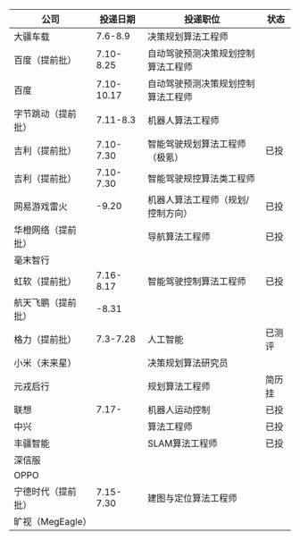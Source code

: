 | 公司               | 投递日期   | 投递职位                           | 状态   |
| ------------------ | ---------- | ---------------------------------- | ------ |
| 大疆车载           | 7.6-8.9    | 决策规划算法工程师                 |        |
| 百度（提前批）     | 7.10-8.25  | 自动驾驶预测决策规划控制算法工程师 |        |
| 百度               | 7.10-10.17 | 自动驾驶预测决策规划控制算法工程师 |        |
| 字节跳动（提前批） | 7.11-8.3   | 机器人算法工程师                   |        |
| 吉利（提前批）     | 7.10-7.30  | 智能驾驶规划算法工程师（极氪）     | 已投   |
| 吉利（提前批）     | 7.10-7.30  | 智能驾驶规控算法类工程师           |        |
| 网易游戏雷火       | -9.20      | 机器人算法工程师（规划/控制方向）  | 已投   |
| 华橙网络（提前批） |            | 导航算法工程师                     | 已投   |
| 毫末智行           |            |                                    |        |
| 虹软（提前批）     | 7.16-8.17  | 智能驾驶控制算法工程师             | 已投   |
| 航天飞鹏（提前批） | -8.31      |                                    |        |
| 格力（提前批）     | 7.3-7.28   | 人工智能                           | 已测评 |
| 小米（未来星）     |            | 决策规划算法研究员                 |        |
| 元戎启行           |            | 规划算法工程师                     | 简历挂 |
| 联想               | 7.17-      | 机器人运动控制                     | 已投   |
| 中兴               |            | 算法工程师                         | 已投   |
| 丰疆智能           |            | SLAM算法工程师                     | 已投   |
| 深信服             |            |                                    |        |
| OPPO               |            |                                    |        |
| 宁德时代（提前批） | 7.15-7.30  | 建图与定位算法工程师               |        |
| 旷视（MegEagle）                   |            |                                    |        |
